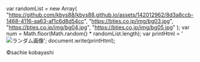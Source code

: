 <meta name="description" content="Sachie Kobayashi Composer Compositrice music 小林祥恵 作曲家">
<meta name="google-site-verification" content="PSs9FycpZSwgFYAEa__dkr-CMIQub8WbZzzVl6XYPN8">




var randomList = new Array(
  "https://github.com/kbys88/kbys88.github.io/assets/142012962/8d3a8ccb-1468-4116-aa63-af1c6d8d54cc",
  "https://bties.co.jp/img/bg03.jpg",
  "https://bties.co.jp/img/bg04.jpg",
  "https://bties.co.jp/img/bg05.jpg" );
var num = Math.floor(Math.random() * randomList.length);
var printHtml = '<img src=' + randomList[num] + ' alt="ランダム画像">';
document.write(printHtml);



<!-- ![sachie_top](https://github.com/kbys88/kbys88.github.io/assets/142012962/8d3a8ccb-1468-4116-aa63-af1c6d8d54cc) -->
©︎sachie kobayashi
